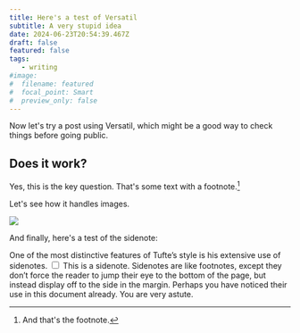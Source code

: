 ```yaml
---
title: Here's a test of Versatil
subtitle: A very stupid idea
date: 2024-06-23T20:54:39.467Z
draft: false
featured: false
tags:
   - writing
#image:
#  filename: featured
#  focal_point: Smart
#  preview_only: false
--- 
```

Now let's try a post using Versatil, which might be a good way to check things before going public.

## Does it work?

Yes, this is the key question. That's some text with a footnote.[^1]

[^1]: And that's the footnote.

Let's see how it handles images.

![](https://binohead.github.io/blog/warbled-songs/featured_hu17d2fd7c835acc25fa5b23506fa21df5_113233_8b3383641be7222c8b6729bfb23fa5fa.webp)

And finally, here's a test of the sidenote:

<p>
    One of the most distinctive features of Tufte’s style is his extensive use of sidenotes.
    <label for="sn-extensive-use-of-sidenotes" class="margin-toggle sidenote-number"></label>
    <input type="checkbox" id="sn-extensive-use-of-sidenotes" class="margin-toggle">
    <span class="sidenote">This is a sidenote.</span>
    Sidenotes are like footnotes, except they don’t force the reader to jump their eye to the bottom of the page, but instead display off to the side in the margin. Perhaps you have noticed their use in this document already. You are very astute.
</p>